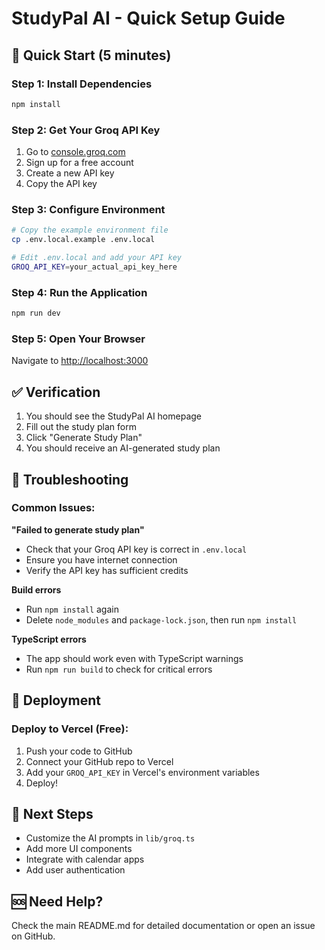 # StudyPal AI - Quick Setup Guide

## 🚀 Quick Start (5 minutes)

### Step 1: Install Dependencies
```bash
npm install
```

### Step 2: Get Your Groq API Key
1. Go to [console.groq.com](https://console.groq.com)
2. Sign up for a free account
3. Create a new API key
4. Copy the API key

### Step 3: Configure Environment
```bash
# Copy the example environment file
cp .env.local.example .env.local

# Edit .env.local and add your API key
GROQ_API_KEY=your_actual_api_key_here
```

### Step 4: Run the Application
```bash
npm run dev
```

### Step 5: Open Your Browser
Navigate to [http://localhost:3000](http://localhost:3000)

## ✅ Verification

1. You should see the StudyPal AI homepage
2. Fill out the study plan form
3. Click "Generate Study Plan"
4. You should receive an AI-generated study plan

## 🔧 Troubleshooting

### Common Issues:

**"Failed to generate study plan"**
- Check that your Groq API key is correct in `.env.local`
- Ensure you have internet connection
- Verify the API key has sufficient credits

**Build errors**
- Run `npm install` again
- Delete `node_modules` and `package-lock.json`, then run `npm install`

**TypeScript errors**
- The app should work even with TypeScript warnings
- Run `npm run build` to check for critical errors

## 🚀 Deployment

### Deploy to Vercel (Free):
1. Push your code to GitHub
2. Connect your GitHub repo to Vercel
3. Add your `GROQ_API_KEY` in Vercel's environment variables
4. Deploy!

## 📝 Next Steps

- Customize the AI prompts in `lib/groq.ts`
- Add more UI components
- Integrate with calendar apps
- Add user authentication

## 🆘 Need Help?

Check the main README.md for detailed documentation or open an issue on GitHub.